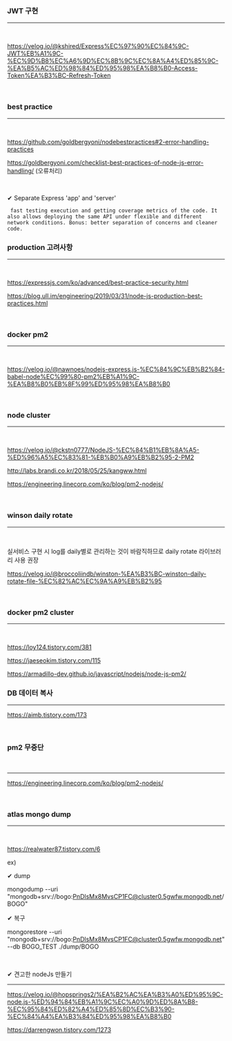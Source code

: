 ### JWT 구현
---
<br>

https://velog.io/@kshired/Express%EC%97%90%EC%84%9C-JWT%EB%A1%9C-%EC%9D%B8%EC%A6%9D%EC%8B%9C%EC%8A%A4%ED%85%9C-%EA%B5%AC%ED%98%84%ED%95%98%EA%B8%B0-Access-Token%EA%B3%BC-Refresh-Token


<br>

### best practice
---

<br>

https://github.com/goldbergyoni/nodebestpractices#2-error-handling-practices

https://goldbergyoni.com/checklist-best-practices-of-node-js-error-handling/ (오류처리)

<br>


✔ Separate Express 'app' and 'server'

     fast testing execution and getting coverage metrics of the code. It also allows deploying the same API under flexible and different network conditions. Bonus: better separation of concerns and cleaner code.

    
### production 고려사항

---

<br>

https://expressjs.com/ko/advanced/best-practice-security.html

https://blog.ull.im/engineering/2019/03/31/node-js-production-best-practices.html

<br>

### docker pm2

---

<br>

https://velog.io/@nawnoes/nodejs-express.js-%EC%84%9C%EB%B2%84-babel-node%EC%99%80-pm2%EB%A1%9C-%EA%B8%B0%EB%8F%99%ED%95%98%EA%B8%B0


<br>

### node cluster
---

<br>

https://velog.io/@ckstn0777/NodeJS-%EC%84%B1%EB%8A%A5-%ED%96%A5%EC%83%81-%EB%B0%A9%EB%B2%95-2-PM2

http://labs.brandi.co.kr/2018/05/25/kangww.html

https://engineering.linecorp.com/ko/blog/pm2-nodejs/



<br>

### winson daily rotate

---

<br>

실서비스 구현 시 log를 daily별로 관리하는 것이 바람직하므로 daily rotate 라이브러리 사용 권장

https://velog.io/@broccoliindb/winston-%EA%B3%BC-winston-daily-rotate-file-%EC%82%AC%EC%9A%A9%EB%B2%95

<br>

### docker pm2 cluster
---
<br>

https://loy124.tistory.com/381

https://jaeseokim.tistory.com/115

https://armadillo-dev.github.io/javascript/nodejs/node-js-pm2/


### DB 데이터 복사
---
https://aimb.tistory.com/173

<br>

### pm2 무중단

<br>

---
https://engineering.linecorp.com/ko/blog/pm2-nodejs/


<br>

### atlas mongo dump

---

<br>

https://realwater87.tistory.com/6

ex)  

✔ dump

mongodump --uri "mongodb+srv://bogo:PnDlsMx8MvsCP1FC@cluster0.5gwfw.mongodb.net/BOGO" 

✔ 복구

mongorestore --uri "mongodb+srv://bogo:PnDlsMx8MvsCP1FC@cluster0.5gwfw.mongodb.net" --db BOGO_TEST ./dump/BOGO

<br>

✔ 견고한 nodeJs 만들기

---

https://velog.io/@hopsprings2/%EA%B2%AC%EA%B3%A0%ED%95%9C-node.js-%ED%94%84%EB%A1%9C%EC%A0%9D%ED%8A%B8-%EC%95%84%ED%82%A4%ED%85%8D%EC%B3%90-%EC%84%A4%EA%B3%84%ED%95%98%EA%B8%B0

https://darrengwon.tistory.com/1273